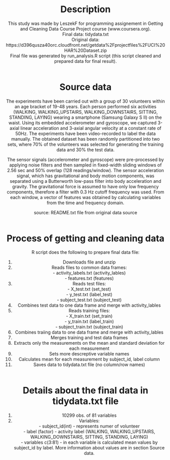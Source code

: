 <header>
<h1>Description</h1>
<p>This study was made by LeszekF for programming assignement in Getting and Cleaning Data Course Project course (www.coursera.org).
<br />Final data: tidydata.txt
<br />Original data: https://d396qusza40orc.cloudfront.net/getdata%2Fprojectfiles%2FUCI%20HAR%20Dataset.zip
<br />Final file was generated by run_analysis.R script (this script cleaned and prepared data for final result).
</p>
</header>
<header>
<h1>Source data</h1>
<p>The experiments have been carried out with a group of 30 volunteers within an age bracket of 19-48 years. Each person performed six activities (WALKING, WALKING_UPSTAIRS, WALKING_DOWNSTAIRS, SITTING, STANDING, LAYING) wearing a smartphone (Samsung Galaxy S II) on the waist. Using its embedded accelerometer and gyroscope, we captured 3-axial linear acceleration and 3-axial angular velocity at a constant rate of 50Hz. The experiments have been video-recorded to label the data manually. The obtained dataset has been randomly partitioned into two sets, where 70% of the volunteers was selected for generating the training data and 30% the test data.</p> 
<p>The sensor signals (accelerometer and gyroscope) were pre-processed by applying noise filters and then sampled in fixed-width sliding windows of 2.56 sec and 50% overlap (128 readings/window). The sensor acceleration signal, which has gravitational and body motion components, was separated using a Butterworth low-pass filter into body acceleration and gravity. The gravitational force is assumed to have only low frequency components, therefore a filter with 0.3 Hz cutoff frequency was used. From each window, a vector of features was obtained by calculating variables from the time and frequency domain. </p>

<p>source: README.txt file from original data source</p>
</header>
<header>
<h1>Process of getting and cleaning data</h1>
<p>R script does the following to prepare final data file:
<ol type="1">
  <li>Downloads file and unzip</li>
  <li>Reads files to common data frames:
    <br /> - activity_labels.txt (activity_lables)
    <br /> - features.txt (features)
  </li>
  <li>Reads test files:
    <br /> - X_test.txt (set_test)
    <br /> - y_test.txt (label_test)
    <br /> - subject_test.txt (subject_test)
  </li>
  <li>Combines test data to one data frame and merge with activity_lables</li>
  <li>Reads training files:
    <br /> - X_train.txt (set_train)
    <br /> - y_train.txt (label_train)
    <br /> - subject_train.txt (subject_train)
  </li>
  <li>Combines traiing data to one data frame and merge with activity_lables</li>
  <li>Merges training and test data frames</li>
  <li>Extracts only the measurements on the mean and standard deviation for each measurement</li>
  <li>Sets more descreptive variable names</li>
  <li>Calculates mean for each measurement by subject_id, label column</li>
  <li>Saves data to tidydata.txt file (no column/row names)</li>
</ol>
</header>
<header>
<h1>Details about the final data in tidydata.txt file</h1>
<ol type="1">
  <li>10299 obs. of  81 variables</li>
  <li>Variables:
    <br /> - subject_id(int) - represents numer of volunteer
    <br /> - label (factor) - activity label (WALKING, WALKING_UPSTAIRS, WALKING_DOWNSTAIRS, SITTING, STANDING, LAYING)
    <br /> - variables c(3:81) - in each variable is calculated mean values by subject_id by label. More information about values are in section Source data.
  </li>
</header>
